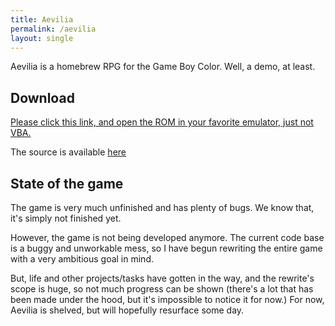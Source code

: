 ```yaml
---
title: Aevilia
permalink: /aevilia
layout: single
---
```


Aevilia is a homebrew RPG for the Game Boy Color. Well, a demo, at least.


## Download

[Please click this link, and open the ROM in your favorite emulator, just not VBA.](/aevilia.gbc)

The source is available [here](https://github.com/ISSOtm/Aevilia-GB)


## State of the game

The game is very much unfinished and has plenty of bugs. We know that, it's simply not finished yet.

However, the game is not being developed anymore. The current code base is a buggy and unworkable mess, so I have begun rewriting the entire game with a very ambitious goal in mind.

But, life and other projects/tasks have gotten in the way, and the rewrite's scope is huge, so not much progress can be shown (there's a lot that has been made under the hood, but it's impossible to notice it for now.) For now, Aevilia is shelved, but will hopefully resurface some day.
